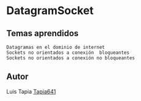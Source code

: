 # DatagramSocket

## Temas aprendidos
```
Datagramas en el dominio de internet
Sockets no orientados a conexión  bloqueantes
Sockets no orientados a conexión no bloqueantes
```

## Autor
 Luis Tapia [Tapia641](https://github.com/Tapia641)
